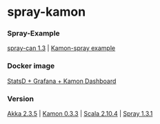 spray-kamon
===========

### Spray-Example
[spray-can 1.3](https://github.com/spray/spray-template/tree/on_spray-can_1.3) |
[Kamon-spray example](https://github.com/kamon-io/Kamon/tree/master/kamon-examples/kamon-newrelic-example)
### Docker image 
[StatsD + Grafana + Kamon Dashboard](https://github.com/kamon-io/docker-grafana-graphite)
### Version
[Akka 2.3.5](http://akka.io/) |
[Kamon 0.3.3](http://kamon.io/introduction/get-started/) |
[Scala 2.10.4](http://www.scala-lang.org/api/2.10.4/#package) |
[Spray 1.3.1](http://spray.io/documentation/1.2.1/) 
